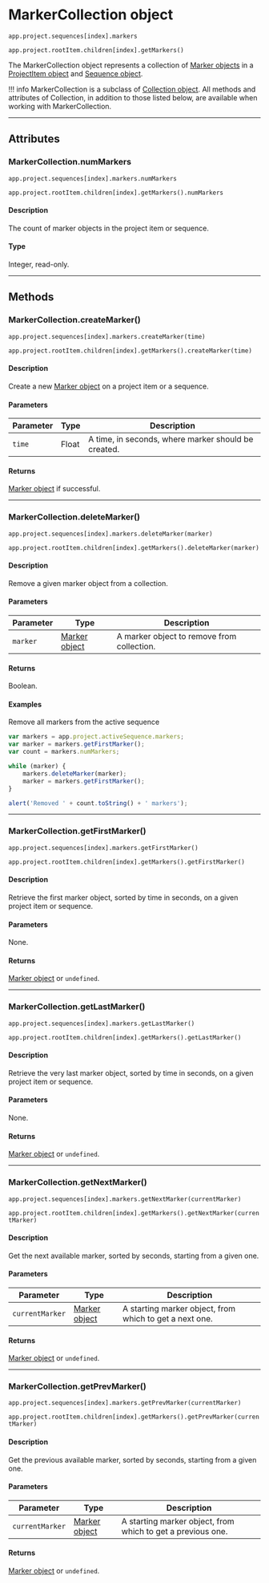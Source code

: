 # MarkerCollection object

`app.project.sequences[index].markers`

`app.project.rootItem.children[index].getMarkers()`


The MarkerCollection object represents a collection of [Marker objects](../general/marker.md) in a [ProjectItem object](../item/projectitem.md) and [Sequence object](../sequence/sequence.md).

!!! info
    MarkerCollection is a subclass of [Collection object](collection.md). All methods and attributes of Collection, in addition to those listed below, are available when working with MarkerCollection.

---

## Attributes

### MarkerCollection.numMarkers

`app.project.sequences[index].markers.numMarkers`

`app.project.rootItem.children[index].getMarkers().numMarkers`


#### Description

The count of marker objects in the project item or sequence.

#### Type

Integer, read-only.

---

## Methods

### MarkerCollection.createMarker()

`app.project.sequences[index].markers.createMarker(time)`

`app.project.rootItem.children[index].getMarkers().createMarker(time)`


#### Description

Create a new [Marker object](../general/marker.md) on a project item or a sequence.

#### Parameters

| Parameter | Type  |                     Description                     |
| --------- | ----- | --------------------------------------------------- |
| `time`    | Float | A time, in seconds, where marker should be created. |

#### Returns

[Marker object](../general/marker.md) if successful.

---

### MarkerCollection.deleteMarker()

`app.project.sequences[index].markers.deleteMarker(marker)`

`app.project.rootItem.children[index].getMarkers().deleteMarker(marker)`


#### Description

Remove a given marker object from a collection.

#### Parameters

| Parameter |                 Type                  |                Description                 |
| --------- | ------------------------------------- | ------------------------------------------ |
| `marker`  | [Marker object](../general/marker.md) | A marker object to remove from collection. |

#### Returns

Boolean.

#### Examples

Remove all markers from the active sequence

```javascript
var markers = app.project.activeSequence.markers;
var marker = markers.getFirstMarker();
var count = markers.numMarkers;

while (marker) {
    markers.deleteMarker(marker);
    marker = markers.getFirstMarker();
}

alert('Removed ' + count.toString() + ' markers');
```

---

### MarkerCollection.getFirstMarker()

`app.project.sequences[index].markers.getFirstMarker()`

`app.project.rootItem.children[index].getMarkers().getFirstMarker()`


#### Description

Retrieve the first marker object, sorted by time in seconds, on a given project item or sequence.

#### Parameters

None.

#### Returns

[Marker object](../general/marker.md) or `undefined`.

---

### MarkerCollection.getLastMarker()

`app.project.sequences[index].markers.getLastMarker()`

`app.project.rootItem.children[index].getMarkers().getLastMarker()`


#### Description

Retrieve the very last marker object, sorted by time in seconds, on a given project item or sequence.

#### Parameters

None.

#### Returns

[Marker object](../general/marker.md) or `undefined`.

---

### MarkerCollection.getNextMarker()

`app.project.sequences[index].markers.getNextMarker(currentMarker)`

`app.project.rootItem.children[index].getMarkers().getNextMarker(currentMarker)`


#### Description

Get the next available marker, sorted by seconds, starting from a given one.

#### Parameters

|    Parameter    |                 Type                  |                       Description                       |
| --------------- | ------------------------------------- | ------------------------------------------------------- |
| `currentMarker` | [Marker object](../general/marker.md) | A starting marker object, from which to get a next one. |

#### Returns

[Marker object](../general/marker.md) or `undefined`.

---

### MarkerCollection.getPrevMarker()

`app.project.sequences[index].markers.getPrevMarker(currentMarker)`

`app.project.rootItem.children[index].getMarkers().getPrevMarker(currentMarker)`


#### Description

Get the previous available marker, sorted by seconds, starting from a given one.

#### Parameters

|    Parameter    |                 Type                  |                         Description                         |
| --------------- | ------------------------------------- | ----------------------------------------------------------- |
| `currentMarker` | [Marker object](../general/marker.md) | A starting marker object, from which to get a previous one. |

#### Returns

[Marker object](../general/marker.md) or `undefined`.
